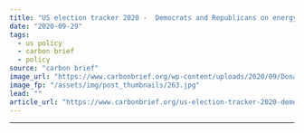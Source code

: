 ```yaml
---
title: "US election tracker 2020 -  Democrats and Republicans on energy and climate"
date: "2020-09-29"
tags: 
  - us policy
  - carbon brief
  - policy
source: "carbon brief"
image_url: "https://www.carbonbrief.org/wp-content/uploads/2020/09/Donald-Trump-and-Joe-Biden-pin-badges-pictured-of-the-USA-flag-107x71.jpg"
image_fp: "/assets/img/post_thumbnails/263.jpg"
lead: ""
article_url: "https://www.carbonbrief.org/us-election-tracker-2020-democrats-and-republicans-on-energy-and-climate"
---
```


---
